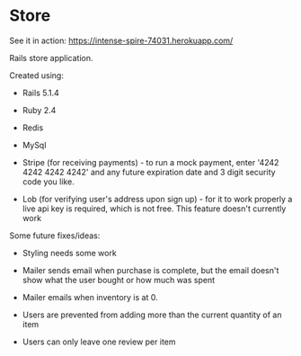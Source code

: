 # Store
See it in action: https://intense-spire-74031.herokuapp.com/

Rails store application.

Created using:

* Rails 5.1.4

* Ruby 2.4

* Redis

* MySql

* Stripe (for receiving payments) - to run a mock payment, enter '4242 4242 4242 4242' and any future expiration date and 3 digit security code you like.

* Lob (for verifying user's address upon sign up) - for it to work properly a live api key is required, which is not free. This feature doesn't currently work

Some future fixes/ideas:

* Styling needs some work

* Mailer sends email when purchase is complete, but the email doesn't show what the user bought or how much was spent

* Mailer emails when inventory is at 0.

* Users are prevented from adding more than the current quantity of an item

* Users can only leave one review per item
